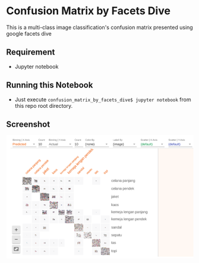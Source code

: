 # Confusion Matrix by Facets Dive
This is a multi-class image classification's confusion matrix presented using google facets dive

## Requirement
- Jupyter notebook

## Running this Notebook
- Just execute `confusion_matrix_by_facets_dive$ jupyter notebook` from this repo root directory. 

## Screenshot
![alt text](https://raw.githubusercontent.com/herdiansc/confusion_matrix_by_facets_dive/master/screenshot.png "Confusion Matrix by Facets Dive")
